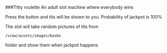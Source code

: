 ###Titty roulette
An adult slot machine where everybody wins

Press the button and tits will be shown to you. Probability of jackpot is 100%

The slot will take random pictures of tits from

    /view/assets/images/boobs 
    
folder and show them when jackpot happens.